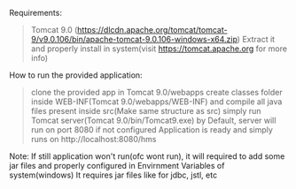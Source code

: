 Requirements:
> Tomcat 9.0 (https://dlcdn.apache.org/tomcat/tomcat-9/v9.0.106/bin/apache-tomcat-9.0.106-windows-x64.zip)
        Extract it and properly install in system(visit https://tomcat.apache.org for more info) 

How to run the provided application:
> clone the provided app in Tomcat 9.0/webapps
> create classes folder inside WEB-INF(Tomcat 9.0/webapps/WEB-INF) and compile all java files present inside src(Make same structure as src)
> simply run Tomcat server(Tomcat 9.0/bin/Tomcat9.exe) 
> by Default, server will run on port 8080 if not configured
> Application is ready and simply runs on http://localhost:8080/hms 


Note: If still application won't run(ofc wont run), it will required to add some jar files and properly configured in Envirnment Variables of system(windows)
It requires jar files like for jdbc, jstl, etc
